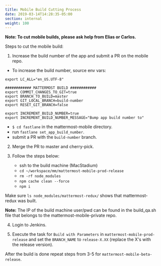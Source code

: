 ```yaml
---
title: Mobile Build Cutting Process
date: 2019-03-14T14:28:35-05:00
section: internal
weight: 100
---
```


**Note: To cut mobile builds, please ask help from Elias or Carlos.**

Steps to cut the mobile build:

1. Increase the build number of the app and submit a PR on the mobile repo.

  - To increase the build number, source env vars:

```
export LC_ALL="en_US.UTF-8"

############ MATTERMOST BUILD ############
export COMMIT_CHANGES_TO_GIT=true
export BRANCH_TO_BUILD=master
export GIT_LOCAL_BRANCH=build-number
export RESET_GIT_BRANCH=false

export INCREMENT_BUILD_NUMBER=true
export INCREMENT_BUILD_NUMBER_MESSAGE="Bump app build number to"
```
   
   - ``$ cd fastlane`` in the mattermost-mobile directory.
   - run ``fastlane set_app_build_number``.
   - submit a PR with the ``build-number`` branch.
   
2. Merge the PR to master and cherry-pick.

3. Follow the steps below:
   - ssh to the build machine (MacStadium)
   - ``cd ~/workspace/mm/mattermost-mobile-prod-release``
   - ``rm -rf node_modules``
   - ``npm cache clean --force``
   - ``npm i``

Make sure ``ls node_modules/mattermost-redux/`` shows that mattermost-redux was built.

**Note:** The IP of the build machine user/pwd can be found in the build_qa.sh file that belongs to the 
mattermost-mobile-private repo.

4. Login to Jenkins.

5. Execute the task for ``Build with Parameters`` in ``mattermost-mobile-prod-release`` and set the ``BRANCH_NAME`` to 
``release-X.XX`` (replace the X's with the release version).

After the build is done repeat steps from 3-5 for ``mattermost-mobile-beta-release``.
